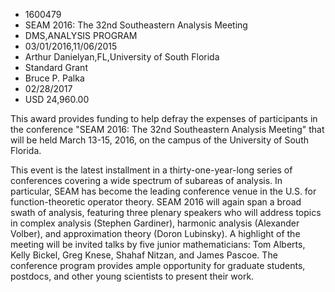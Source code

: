 
* 1600479
* SEAM 2016: The 32nd Southeastern Analysis Meeting
* DMS,ANALYSIS PROGRAM
* 03/01/2016,11/06/2015
* Arthur Danielyan,FL,University of South Florida
* Standard Grant
* Bruce P. Palka
* 02/28/2017
* USD 24,960.00

This award provides funding to help defray the expenses of participants in the
conference "SEAM 2016: The 32nd Southeastern Analysis Meeting" that will be held
March 13-15, 2016, on the campus of the University of South Florida.

This event is the latest installment in a thirty-one-year-long series of
conferences covering a wide spectrum of subareas of analysis. In particular,
SEAM has become the leading conference venue in the U.S. for function-theoretic
operator theory. SEAM 2016 will again span a broad swath of analysis, featuring
three plenary speakers who will address topics in complex analysis (Stephen
Gardiner), harmonic analysis (Alexander Volber), and approximation theory (Doron
Lubinsky). A highlight of the meeting will be invited talks by five junior
mathematicians: Tom Alberts, Kelly Bickel, Greg Knese, Shahaf Nitzan, and James
Pascoe. The conference program provides ample opportunity for graduate students,
postdocs, and other young scientists to present their work.
